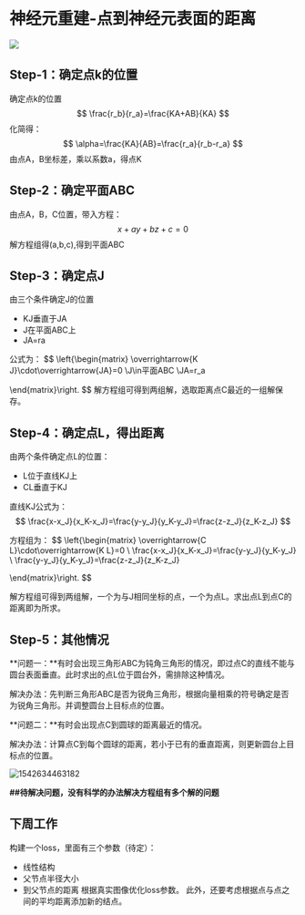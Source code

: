 # 神经元重建-点到神经元表面的距离

![](/home/superme/Desktop/图片1.jpg)

## Step-1：确定点k的位置

确定点k的位置
$$
\frac{r_b}{r_a}=\frac{KA+AB}{KA}
$$
化简得：
$$
\alpha=\frac{KA}{AB}=\frac{r_a}{r_b-r_a}
$$
由点A，B坐标差，乘以系数a，得点K

## Step-2：确定平面ABC

由点A，B，C位置，带入方程：
$$
x+ay+bz+c=0
$$
解方程组得(a,b,c),得到平面ABC

## Step-3：确定点J

由三个条件确定J的位置

* KJ垂直于JA
* J在平面ABC上
* JA=ra

公式为：
$$
\left\{\begin{matrix}
\overrightarrow{K J}\cdot\overrightarrow{JA}=0
\\J\in平面ABC 
\\JA=r_a

\end{matrix}\right.
$$
解方程组可得到两组解，选取距离点C最近的一组解保存。

## Step-4：确定点L，得出距离

由两个条件确定点L的位置：

* L位于直线KJ上
* CL垂直于KJ

直线KJ公式为：
$$
\frac{x-x_J}{x_K-x_J}=\frac{y-y_J}{y_K-y_J}=\frac{z-z_J}{z_K-z_J}
$$

方程组为：
$$
\left\{\begin{matrix}
\overrightarrow{C L}\cdot\overrightarrow{K L}=0
\\ \frac{x-x_J}{x_K-x_J}=\frac{y-y_J}{y_K-y_J}
\\ \frac{y-y_J}{y_K-y_J}=\frac{z-z_J}{z_K-z_J}

\end{matrix}\right.
$$

解方程组可得到两组解，一个为与J相同坐标的点，一个为点L。求出点L到点C的距离即为所求。

## Step-5：其他情况

**问题一：**有时会出现三角形ABC为钝角三角形的情况，即过点C的直线不能与圆台表面垂直。此时求出的点L位于圆台外，需排除这种情况。

解决办法：先判断三角形ABC是否为锐角三角形，根据向量相乘的符号确定是否为锐角三角形。并调整圆台上目标点的位置。

**问题二：**有时会出现点C到圆球的距离最近的情况。

解决办法：计算点C到每个圆球的距离，若小于已有的垂直距离，则更新圆台上目标点的位置。

![1542634463182](/home/superme/.config/Typora/typora-user-images/1542634463182.png)

**##待解决问题，没有科学的办法解决方程组有多个解的问题**

## 下周工作

构建一个loss，里面有三个参数（待定）：

* 线性结构
* 父节点半径大小
* 到父节点的距离
根据真实图像优化loss参数。
此外，还要考虑根据点与点之间的平均距离添加新的结点。